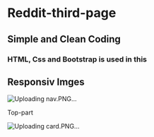 # Reddit-third-page

## Simple and Clean Coding

### HTML, Css and Bootstrap is used in this

## Responsiv Imges

![Uploading nav.PNG…](https://user-images.githubusercontent.com/83493597/121337817-fa996400-c92d-11eb-8d0b-e084de1695f6.PNG)

Top-part

![Uploading card.PNG…](https://user-images.githubusercontent.com/83493597/121338017-2ae10280-c92e-11eb-82e5-6a7c98af1eca.PNG)